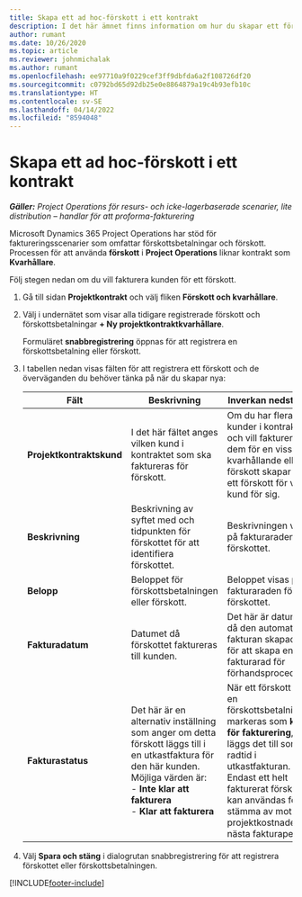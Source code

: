```yaml
---
title: Skapa ett ad hoc-förskott i ett kontrakt
description: I det här ämnet finns information om hur du skapar ett förskott på ett kontrakt efter behov.
author: rumant
ms.date: 10/26/2020
ms.topic: article
ms.reviewer: johnmichalak
ms.author: rumant
ms.openlocfilehash: ee97710a9f0229cef3ff9dbfda6a2f108726df20
ms.sourcegitcommit: c0792bd65d92db25e0e8864879a19c4b93efb10c
ms.translationtype: HT
ms.contentlocale: sv-SE
ms.lasthandoff: 04/14/2022
ms.locfileid: "8594048"
---
```

# <a name="creating-an-ad-hoc-advance-on-a-contract"></a>Skapa ett ad hoc-förskott i ett kontrakt

_**Gäller:** Project Operations för resurs- och icke-lagerbaserade scenarier, lite distribution – handlar för att proforma-fakturering_

Microsoft Dynamics 365 Project Operations har stöd för faktureringsscenarier som omfattar förskottsbetalningar och förskott. Processen för att använda **förskott** i **Project Operations** liknar kontrakt som **Kvarhållare**. 

Följ stegen nedan om du vill fakturera kunden för ett förskott.

1. Gå till sidan **Projektkontrakt** och välj fliken **Förskott och kvarhållare**.
2. Välj i undernätet som visar alla tidigare registrerade förskott och förskottsbetalningar **+ Ny projektkontraktkvarhållare**. 

    Formuläret **snabbregistrering** öppnas för att registrera en förskottsbetalning eller förskott.
    
3. I tabellen nedan visas fälten för att registrera ett förskott och de överväganden du behöver tänka på när du skapar nya:

    | Fält | Beskrivning | Inverkan nedströms |
    | --- | --- | --- |
    | **Projektkontraktskund** | I det här fältet anges vilken kund i kontraktet som ska faktureras för förskott. | Om du har flera kunder i kontraktet och vill fakturera dem för en viss kvarhållande eller förskott skapar du ett förskott för varje kund för sig. |
    | **Beskrivning** | Beskrivning av syftet med och tidpunkten för förskottet för att identifiera förskottet. | Beskrivningen visas på fakturaraden för förskottet. |
    | **Belopp** | Beloppet för förskottsbetalningen eller förskott. | Beloppet visas på fakturaraden för förskottet. |
    | **Fakturadatum** | Datumet då förskottet faktureras till kunden. | Det här är datumet då den automatiska fakturan skapades för att skapa en fakturarad för förhandsproceduren. |
    | **Fakturastatus** | Det här är en alternativ inställning som anger om detta förskott läggs till i en utkastfaktura för den här kunden. Möjliga värden är:</br>- **Inte klar att fakturera**</br>- **Klar att fakturera** | När ett förskott eller en förskottsbetalningen markeras som **klar för fakturering**, läggs det till som en radtid i utkastfakturan. Endast ett helt fakturerat förskott kan användas för att stämma av mot projektkostnader för nästa fakturaperiod. |

4. Välj **Spara och stäng** i dialogrutan snabbregistrering för att registrera förskottet eller förskottsbetalningen.


[!INCLUDE[footer-include](../../includes/footer-banner.md)]